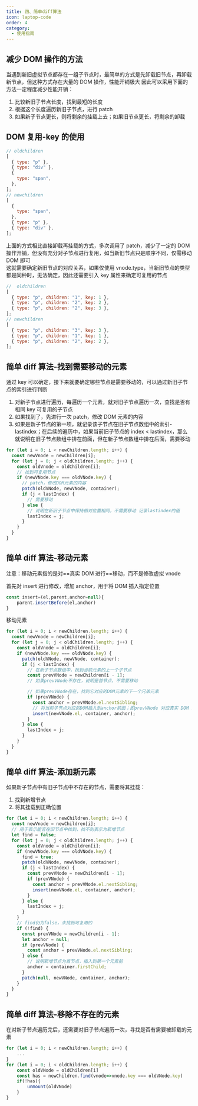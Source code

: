 ```yaml
---
title: 四、简单diff算法
icon: laptop-code
order: 4
category:
  - 使用指南
---
```


## 减少 DOM 操作的方法

当遇到新旧虚拟节点都存在一组子节点时，最简单的方式是先卸载旧节点，再卸载新节点，但这种方式存在大量的 DOM 操作，性能开销极大
因此可以采用下面的方法一定程度减少性能开销：

1. 比较新旧子节点长度，找到最短的长度
2. 根据这个长度遍历新旧子节点，进行 patch
3. 如果新子节点更长，则将剩余的挂载上去；如果旧节点更长，将剩余的卸载

## DOM 复用-key 的使用

```js
// oldchildren
[
  { type: "p" },
  { type: "div" },
  {
    type: "span",
  },
];
// newchildren
[
  {
    type: "span",
  },
  { type: "p" },
  { type: "div" },
];
```

上面的方式相比直接卸载再挂载的方式，多次调用了 patch，减少了一定的 DOM 操作开销，但没有充分对子节点进行复用，如当新旧节点只是顺序不同，仅需移动 DOM 即可  
这就需要确定新旧节点的对应关系，如果仅使用 vnode.type，当新旧节点的类型都是同种时，无法确定，因此还需要引入 key 属性来确定可复用的节点

```js
//  oldchildren
[
  { type: "p", children: "1", key: 1 },
  { type: "p", children: "2", key: 2 },
  { type: "p", children: "2", key: 3 },
];
// newchildren
[
  { type: "p", children: "3", key: 3 },
  { type: "p", children: "1", key: 1 },
  { type: "p", children: "2", key: 2 },
];
```

## 简单 diff 算法-找到需要移动的元素

通过 key 可以确定，接下来就要确定哪些节点是需要移动的，可以通过新旧子节点的索引进行判断

1. 对新子节点进行遍历，每遍历一个元素，就对旧子节点遍历一次，查找是否有相同 key 可复用的子节点
2. 如果找到了，先进行一次 patch，修改 DOM 元素的内容
3. 如果是新子节点的第一项，就记录该子节点在旧子节点数组中的索引-lastindex；在后续的遍历中，如果当前旧子节点的 index < lastindex，那么就说明在旧子节点数组中排在前面，但在新子节点数组中排在后面，需要移动

```js
for (let i = 0; i < newChildren.length; i++) {
  const newVnode = newChildren[i];
  for (let j = 0; j < oldChildren.length; j++) {
    const oldVnode = oldChildren[i];
    // 找到可复用节点
    if (newVNode.key === oldVNode.key) {
      // patch，修改DOM元素的内容
      patch(oldVNode, newVNode, container);
      if (j < lastIndex) {
        // 需要移动
      } else {
        // 说明在新旧子节点中保持相对位置相同，不需要移动 记录lastindex的值
        lastIndex = j;
      }
    }
  }
}
```

## 简单 diff 算法-移动元素

注意：移动元素指的是对==真实 DOM 进行==移动，而不是修改虚拟 vnode

首先对 insert 进行修改，增加 anchor，用于将 DOM 插入指定位置

```js
const insert=(el,parent,anchor=null){
    parent.insertBefore(el,anchor)
}
```

移动元素

```js
for (let i = 0; i < newChildren.length; i++) {
  const newVnode = newChildren[i];
  for (let j = 0; j < oldChildren.length; j++) {
    const oldVnode = oldChildren[i];
    if (newVNode.key === oldVNode.key) {
      patch(oldVNode, newVNode, container);
      if (j < lastIndex) {
        // 在新子节点数组中，找到当前元素的上一个子节点
        const prevVNode = newChildren[i - 1];
        // 如果prevVNode不存在，说明是首节点，不需要移动

        // 如果prevVNode存在，找到它对应的DOM元素的下一个兄弟元素
        if (prevVNode) {
          const anchor = prevVNode.el.nextSibling;
          // 将当前子节点对应的DOM插入到anchor前面；即prevVNode 对应真实 DOM 的后面
          insert(newVNode.el, container, anchor);
        }
      } else {
        lastIndex = j;
      }
    }
  }
}
```

## 简单 diff 算法-添加新元素

如果新子节点中有旧子节点中不存在的节点，需要将其挂载：

1. 找到新增节点
2. 将其挂载到正确位置

```js
for (let i = 0; i < newChildren.length; i++) {
  const newVnode = newChildren[i];
  // 用于表示能否在旧节点中找到，找不到表示为新增节点
  let find = false;
  for (let j = 0; j < oldChildren.length; j++) {
    const oldVnode = oldChildren[i];
    if (newVNode.key === oldVNode.key) {
      find = true;
      patch(oldVNode, newVNode, container);
      if (j < lastIndex) {
        const prevVNode = newChildren[i - 1];
        if (prevVNode) {
          const anchor = prevVNode.el.nextSibling;
          insert(newVNode.el, container, anchor);
        }
      } else {
        lastIndex = j;
      }
    }
    // find仍为false，未找到可复用的
    if (!find) {
      const prevVNode = newChildren[i - 1];
      let anchor = null;
      if (prevVNode) {
        const anchor = prevVNode.el.nextSibling;
      } else {
        // 说明新增节点为首节点，插入到第一个元素前
        anchor = container.firstChild;
      }
      patch(null, newVNode, container, anchor);
    }
  }
}
```

## 简单 diff 算法-移除不存在的元素

在对新子节点遍历完后，还需要对旧子节点遍历一次，寻找是否有需要被卸载的元素

```js
for (let i = 0; i < newChildren.length; i++) {
    ...
}
for (let i = 0; i < oldChildren.length; i++) {
    const oldVNode = oldChildren[i]
    const has = newChildren.find(vnode=>vnode.key === oldVNode.key)
    if(!has){
        unmount(oldVNode)
    }
}
```
